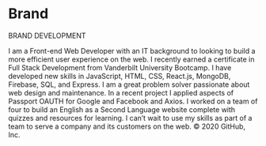# Brand

BRAND DEVELOPMENT

I am a Front-end Web Developer with an IT background to looking to build a more efficient user experience on the web.  I recently earned a certificate in Full Stack Development from Vanderbilt University Bootcamp.  I have developed new skills in JavaScript, HTML, CSS, React.js, MongoDB, Firebase, SQL, and Express.  I am a great problem solver passionate about web design and maintenance.  In a recent project I applied aspects of Passport OAUTH for Google and Facebook and Axios.  I worked on a team of four to build an English as a Second Language website complete with quizzes and resources for learning.  I can’t wait to use my skills as part of a team to serve a company and its customers on the web.
© 2020 GitHub, Inc.

